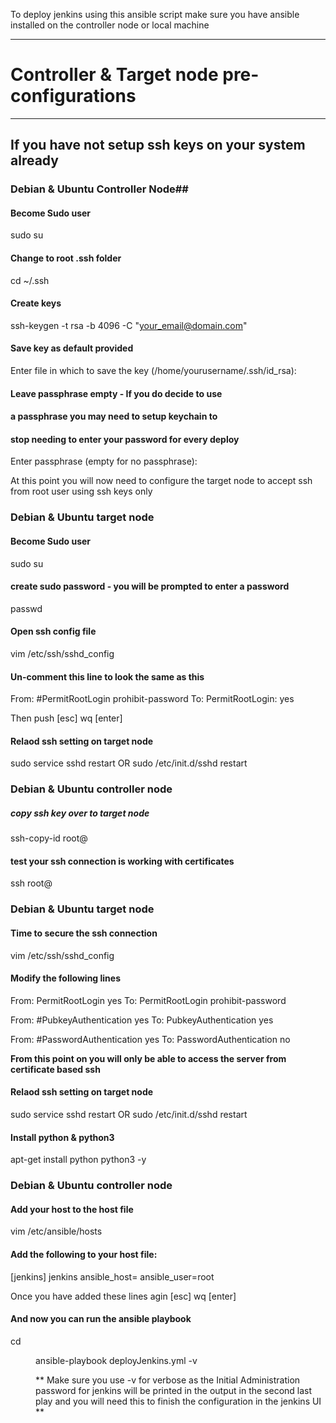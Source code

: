 To deploy jenkins using this ansible script make sure you 
have ansible installed on the controller node or local machine

---------------------------------------------
# Controller & Target node pre-configurations 
---------------------------------------------

## If you have not setup ssh keys on your system already 

### Debian & Ubuntu Controller Node##
#### Become Sudo user
sudo su

#### Change to root .ssh folder
cd ~/.ssh

#### Create keys 
ssh-keygen -t rsa -b 4096 -C "your_email@domain.com"

#### Save key as default provided
Enter file in which to save the key (/home/yourusername/.ssh/id_rsa):

#### Leave passphrase empty - If you do decide to use
#### a passphrase you may need to setup keychain to
#### stop needing to enter your password for every deploy
Enter passphrase (empty for no passphrase):

At this point you will now need to configure the target node
to accept ssh from root user using ssh keys only



### Debian & Ubuntu target node ##
#### Become Sudo user
sudo su

#### create sudo password - you will be prompted to enter a password
passwd

#### Open ssh config file
vim /etc/ssh/sshd_config

#### Un-comment this line to look the same as this
From:  #PermitRootLogin prohibit-password
To: PermitRootLogin: yes

Then push [esc] wq [enter]

#### Relaod ssh setting on target node
sudo service sshd restart 
OR 
sudo /etc/init.d/sshd restart



### Debian & Ubuntu controller node ##
##### copy ssh key over to target node
ssh-copy-id root@<target-server-ip-address or fqdn>

#### test your ssh connection is working with certificates
ssh root@<target-server-ip-address or fqdn>



### Debian & Ubuntu target node ##
#### Time to secure the ssh connection
vim /etc/ssh/sshd_config

#### Modify the following lines
From: PermitRootLogin yes
To: PermitRootLogin prohibit-password

From: #PubkeyAuthentication yes
To: PubkeyAuthentication yes

From: #PasswordAuthentication yes
To: PasswordAuthentication no

**From this point on you will only be able to access
the server from certificate based ssh**

#### Relaod ssh setting on target node
sudo service sshd restart
OR
sudo /etc/init.d/sshd restart

#### Install python & python3
apt-get install python python3 -y



### Debian & Ubuntu controller node ##
#### Add your host to the host file
vim /etc/ansible/hosts

#### Add the following to your host file: #
[jenkins]
jenkins ansible_host=<ip of target node> ansible_user=root

Once you have added these lines agin [esc] wq [enter]

#### And now you can run the ansible playbook
cd <dir of ansible playbook> 
ansible-playbook deployJenkins.yml -v

** Make sure you use -v for verbose as the Initial Administration
password for jenkins will be printed in the output in the second last play
and you will need this to finish the configuration in the jenkins UI **



